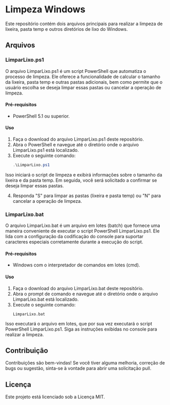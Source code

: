 # Limpeza Windows

Este repositório contém dois arquivos principais para realizar a limpeza de lixeira, pasta temp e outros diretórios de lixo do Windows.

## Arquivos

### LimparLixo.ps1

O arquivo LimparLixo.ps1 é um script PowerShell que automatiza o processo de limpeza. Ele oferece a funcionalidade de calcular o tamanho da lixeira, pasta temp e outras pastas adicionais, bem como permite que o usuário escolha se deseja limpar essas pastas ou cancelar a operação de limpeza.

#### Pré-requisitos

- PowerShell 5.1 ou superior.

#### Uso

1. Faça o download do arquivo LimparLixo.ps1 deste repositório.
2. Abra o PowerShell e navegue até o diretório onde o arquivo LimparLixo.ps1 está localizado.
3. Execute o seguinte comando:
    ```powershell
   .\LimparLixo.ps1
Isso iniciará o script de limpeza e exibirá informações sobre o tamanho da lixeira e da pasta temp. Em seguida, você será solicitado a confirmar se deseja limpar essas pastas.

4. Responda "S" para limpar as pastas (lixeira e pasta temp) ou "N" para cancelar a operação de limpeza.

### LimparLixo.bat

O arquivo LimparLixo.bat é um arquivo em lotes (batch) que fornece uma maneira conveniente de executar o script PowerShell LimparLixo.ps1. Ele lida com a configuração da codificação do console para suportar caracteres especiais corretamente durante a execução do script.

#### Pré-requisitos

- Windows com o interpretador de comandos em lotes (cmd).

#### Uso

1. Faça o download do arquivo LimparLixo.bat deste repositório.
2. Abra o prompt de comando e navegue até o diretório onde o arquivo LimparLixo.bat está localizado.
3. Execute o seguinte comando:
    ```batch
   LimparLixo.bat
Isso executará o arquivo em lotes, que por sua vez executará o script PowerShell LimparLixo.ps1. Siga as instruções exibidas no console para realizar a limpeza.

## Contribuição

Contribuições são bem-vindas! Se você tiver alguma melhoria, correção de bugs ou sugestão, sinta-se à vontade para abrir uma solicitação pull.

## Licença

Este projeto está licenciado sob a Licença MIT.
